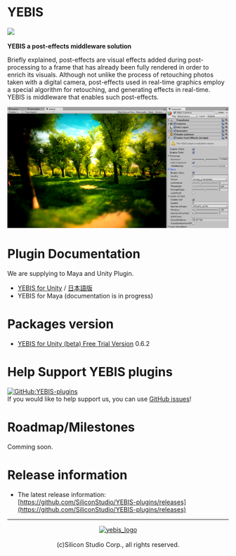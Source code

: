 # YEBIS

[![](http://www.siliconstudio.co.jp/en/products-service/yebis/images/index_il001b.png)](http://www.siliconstudio.co.jp/middleware/yebis/en/)


**YEBIS a post-effects middleware solution**

Briefly explained, post-effects are visual effects added during post-processing to a frame that has already been fully rendered in order to enrich its visuals. Although not unlike the process of retouching photos taken with a digital camera, post-effects used in real-time graphics employ a special algorithm for retouching, and generating effects in real-time.
YEBIS is middleware that enables such post-effects.

![](figure/Editor_sample.png)


# Plugin Documentation

We are supplying to Maya and Unity Plugin.

- [YEBIS for Unity](Yebis4Unity.md "YEBIS for Unity")  /  [日本語版](Yebis4Unity.ja.md "日本語版")
- YEBIS for Maya (documentation is in progress)

# Packages version

- [YEBIS for Unity (beta) Free Trial Version](https://siliconstudio.github.io/YebisForUnityBeta/) 0.6.2

# Help Support YEBIS plugins

[![GitHub:YEBIS-plugins](https://img.shields.io/badge/github%3A-issues-blue.svg?style=flat-square)](https://github.com/SiliconStudio/YEBIS-plugins/issues)  
If you would like to help support us, you can use [GitHub issues](https://github.com/SiliconStudio/YEBIS-plugins/issues)!

# Roadmap/Milestones

Comming soon.

# Release information

- The latest release information:  
[https://github.com/SiliconStudio/YEBIS-plugins/releases](https://github.com/SiliconStudio/YEBIS-plugins/releases)


-----

<div align="center">

<a href="http://www.siliconstudio.co.jp/en/" target="_blank">
<img src="http://www.siliconstudio.co.jp/common/images/logo001.svg" width="200" border="0" alt="yebis_logo" hspace="5" /></a><br>

<br>
(c)Silicon Studio Corp., all rights reserved.
</div>
